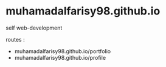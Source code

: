 # muhamadalfarisy98.github.io
self web-development


routes :
* muhamadalfarisy98.github.io/portfolio
* muhamadalfarisy98.github.io/profile

